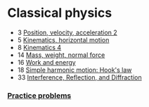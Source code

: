 # Classical physics

- 3 [Position, velocity, acceleration 2](position-velocity-accelaration-2)
- 5 [Kinematics, horizontal motion](kinematics-horizontal-motion)
- 8 [Kinematics 4](kinematics-4)
- 14 [Mass, weight, normal force](mass-weight-normal-force)
- 16 [Work and energy](work-and-energy)
- 18 [Simple harmonic motion: Hook's law](simple-harmonic-motion-hook-law)
- 33 [Interference, Reflection, and Diffraction](interference-reflection-diffraction)

### [Practice problems](practice-problems/index)